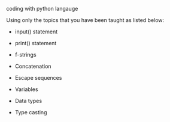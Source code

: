 coding with python langauge 

Using only the topics that you have been taught as listed below:

 - input() statement

 - print() statement

 - f-strings

 - Concatenation

 - Escape sequences

 - Variables

 - Data types

 - Type casting
